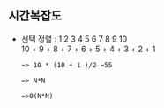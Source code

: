 ## 시간복잡도

- 선택 정렬 : 1 2 3 4 5 6 7 8 9 10  
  10 + 9 + 8 + 7 + 6 + 5 + 4 + 3 + 2 + 1

      => 10 * (10 + 1 )/2 =55

      => N*N

      =>O(N*N)

